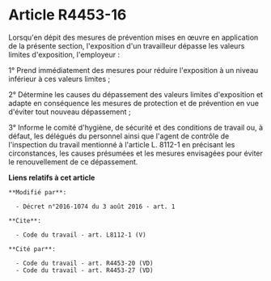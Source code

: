 # Article R4453-16

Lorsqu'en dépit des mesures de prévention mises en œuvre en application de la présente section, l'exposition d'un travailleur
dépasse les valeurs limites d'exposition, l'employeur : 

1° Prend immédiatement des mesures pour réduire l'exposition à un niveau inférieur à ces valeurs limites ; 

2° Détermine les causes du dépassement des valeurs limites d'exposition et adapte en conséquence les mesures de protection et
de prévention en vue d'éviter tout nouveau dépassement ; 

3° Informe le comité d'hygiène, de sécurité et des conditions de travail ou, à défaut, les délégués du personnel ainsi que
l'agent de contrôle de l'inspection du travail mentionné à l'article L. 8112-1 en précisant les circonstances, les causes
présumées et les mesures envisagées pour éviter le renouvellement de ce dépassement.

**Liens relatifs à cet article**

	**Modifié par**:

	  - Décret n°2016-1074 du 3 août 2016 - art. 1

	**Cite**:

	  - Code du travail - art. L8112-1 (V)

	**Cité par**:

	  - Code du travail - art. R4453-20 (VD)
	  - Code du travail - art. R4453-27 (VD)
